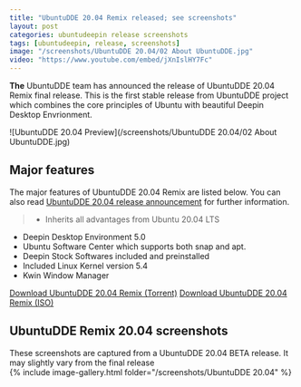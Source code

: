 ```yaml
---
title: "UbuntuDDE 20.04 Remix released; see screenshots"
layout: post
categories: ubuntudeepin release screenshots
tags: [ubuntudeepin, release, screenshots]
image: "/screenshots/UbuntuDDE 20.04/02 About UbuntuDDE.jpg"
video: "https://www.youtube.com/embed/jXnIslHY7Fc"
---
```


**The** UbuntuDDE team has announced the release of UbuntuDDE 20.04 Remix final release. This is the first stable release from UbuntuDDE project which combines the core principles of Ubuntu with beautiful Deepin Desktop Envrionment.

![UbuntuDDE 20.04 Preview](/screenshots/UbuntuDDE 20.04/02 About UbuntuDDE.jpg)

## Major features

The major features of UbuntuDDE 20.04 Remix are listed below. You can also read [UbuntuDDE 20.04 release announcement](https://ubuntudde.com/blog/ubuntudde-20-04-lts-final-release-note/) for further information.
> - Inherits all advantages from Ubuntu 20.04 LTS
- Deepin Desktop Environment 5.0
- Ubuntu Software Center which supports both snap and apt.
- Deepin Stock Softwares included and preinstalled
- Included Linux Kernel version 5.4
- Kwin Window Manager

<a class="download" href="https://bit.ly/ubuntudde-focal-final-torrent">Download UbuntuDDE 20.04 Remix (Torrent)</a>
<a class="download" href="https://bit.ly/ubuntudde-focal-final-gdrive">Download UbuntuDDE 20.04 Remix (ISO)</a>

## UbuntuDDE Remix 20.04 screenshots
<div class="alert alert-info">These screenshots are captured from a UbuntuDDE 20.04 BETA release. It may slightly vary from the final release</div>
{% include image-gallery.html folder="/screenshots/UbuntuDDE 20.04" %}



